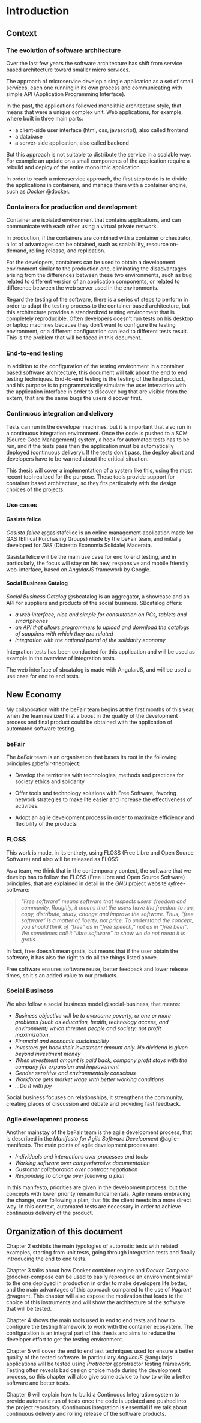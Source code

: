 # Introduction

## Context

### The evolution of software architecture

Over the last few years the software architecture has shift from service based architecture toward smaller micro services.

The approach of microservice develop a single application as a set of small services, each one running in its own process and communicating with simple API (Application Programming Interface).

In the past, the applications followed monolithic architecture style, that means that were a unique complex unit. Web applications, for example, where built in three main parts:

- a client-side user interface (html, css, javascript), also called frontend
- a database
- a server-side application, also called backend

But this approach is not suitable to distribute the service in a scalable way. For example an update on a small components of the application require a rebuild and deploy of the entire monolithic application.

In order to reach a microservice approach, the first step to do is to divide the applications in containers, and manage them with a container engine, such as *Docker* @docker.

### Containers for production and development

Container are isolated environment that contains applications, and can communicate with each other using a virtual private network.

In production, if the containers are combined with a container orchestrator, a lot of advantages can be obtained, such as scalability, resource on-demand, rolling release, and replication.

For the developers, containers can be used to obtain a development environment similar to the production one, eliminating the disadvantages arising from the differences between these two environments, such as bug related to different version of an application components, or related to difference between the web server used in the environments.

Regard the testing of the software, there is a series of steps to perform in order to adapt the testing process to the container based architecture, but this architecture provides a standardized testing environment that is completely reproducible. Often developers doesn't run tests on his desktop or laptop machines because they don't want to configure the testing environment, or a different configuration can lead to different tests result. This is the problem that will be faced in this document.

### End-to-end testing

In addition to the configuration of the testing environment in a container based software architecture, this document will talk about the end to end testing techniques. End-to-end testing is the testing of the final product, and his purpose is to programmatically simulate the user interaction with the application interface in order to discover bug that are visible from the extern, that are the same bugs the users discover first.

### Continuous integration and delivery

Tests can run in the developer machines, but it is important that also run in a continuous integration environment. Once the code is pushed to a SCM (Source Code Management) system, a hook for automated tests has to be run, and if the tests pass then the application must be automatically deployed (continuous delivery). If the tests don't pass, the deploy abort and developers have to be warned about the critical situation.

This thesis will cover a implementation of a system like this, using the most recent tool realized for the purpose. These tools provide support for container based architecture, so they fits particularly with the design choices of the projects.

### Use cases

#### Gasista felice

*Gasista felice* @gasistafelice is an online management application made for GAS (Ethical Purchasing Groups) made by the beFair team, and initially developed for *DES* (Distretto Economia Solidale) Macerata.

Gasista felice will be the main use case for end to end testing, and in particularly, the focus will stay on his new, responsive and mobile friendly web-interface, based on *AngularJS* framework by Google.

#### Social Business Catalog

*Social Business Catalog* @sbcatalog is an aggregator, a showcase and an API for suppliers and products of the social business. SBcatalog offers:

- *a web interface, nice and simple for consultation on PCs, tablets and smartphones*
- *an API that allows programmers to upload and download the catalogs of suppliers with which they are related*
- *integration with the national portal of the solidarity economy*

Integration tests has been conducted for this application and will be used as example in the overview of integration tests.

The web interface of sbcatalog is made with AngularJS, and will be used a use case for end to end tests.

## New Economy

My collaboration with the beFair team begins at the first months of this year, when the team realized that a boost in the quality of the development process and final product could be obtained with the application of automated software testing.

### beFair

The *beFair* team is an organisation that bases its root in the following principles @befair-theproject:

- Develop the territories with technologies, methods and practices for society ethics and solidarity

- Offer tools and technology solutions with Free Software, favoring network strategies to make life easier and increase the effectiveness of activities.

- Adopt an agile development process in order to maximize efficiency and flexibility of the products

### FLOSS

This work is made, in its entirety, using FLOSS (Free Libre and Open Source Software) and also will be released as FLOSS.

As a team, we think that in the contemporary context, the software that we develop has to follow the FLOSS (Free Libre and Open Source Software) principles, that are explained in detail in the *GNU* project website @free-software:

> *“Free software” means software that respects users' freedom and community. Roughly, it means that the users have the freedom to run, copy, distribute, study, change and improve the software. Thus, “free software” is a matter of liberty, not price. To understand the concept, you should think of “free” as in “free speech,” not as in “free beer”. We sometimes call it “libre software” to show we do not mean it is gratis.*

In fact, free doesn't mean gratis, but means that if the user obtain the software, it has also the right to do all the things listed above.

Free software ensures software reuse, better feedback and lower release times, so it's an added value to our products.

<!-- Free software lays the foundations for an era in which there will be no more secrets and patents, but the ideas will be made available to all immediately, placing the collective interest above that of a few select individuals. Free Software is shared knowledge, that use the network as a tool for spreading. -->

### Social Business

We also follow a social business model @social-business, that means:

- *Business objective will be to overcome poverty, or one or more problems (such as education, health, technology access, and environment) which threaten people and society; not profit maximization.*
- *Financial and economic sustainability*
- *Investors get back their investment amount only. No dividend is given beyond investment money*
- *When investment amount is paid back, company profit stays with the company for expansion and improvement*
- *Gender sensitive and environmentally conscious*
- *Workforce gets market wage with better working conditions*
- *...Do it with joy*

Social business focuses on relationships, it strengthens the community, creating places of discussion and debate and providing fast feedback.

### Agile development process

Another mainstay of the beFair team is the agile development process, that is described in the *Manifesto for Agile Software Development* @agile-manifesto. The main points of agile development process are:

- *Individuals and interactions over processes and tools*
- *Working software over comprehensive documentation*
- *Customer collaboration over contract negotiation*
- *Responding to change over following a plan*

In this manifesto, priorities are given in the development process, but the concepts with lower priority remain fundamentals. Agile means embracing the change, over following a plan, that fits the client needs in a more direct way. In this context, automated tests are necessary in order to achieve continuous delivery of the product.

## Organization of this document

Chapter 2 exhibits the main typologies of automatic tests with related examples, starting from unit tests, going through integration tests and finally introducing the end to end tests.

Chapter 3 talks about how Docker container engine and *Docker Compose* @docker-compose can be used to easily reproduce an environment similar to the one deployed in production in order to make developers life better, and the main advantages of this approach compared to the use of *Vagrant* @vagrant. This chapter will also expose the motivation that leads to the choice of this instruments and will show the architecture of the software that will be tested.

Chapter 4 shows the main tools used in end to end tests and how to configure the testing framework to work with the container ecosystem. The configuration is an integral part of this thesis and aims to reduce the developer effort to get the testing environment.

Chapter 5 will cover the end to end test techniques used for ensure a better quality of the tested software. In particullary *AngularJS* @angularjs applications will be tested using *Protractor* @protractor testing framework. Testing often reveals bad design choice made during the development process, so this chapter will also give some advice to how to write a better software and better tests.

Chapter 6 will explain how to build a Continuous Integration system to provide automatic run of tests once the code is updated and pushed into the project repository. Continuous integration is essential if we talk about continuous delivery and rolling release of the software products.
